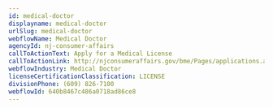 ```yaml
---
id: medical-doctor
displayname: medical-doctor
urlSlug: medical-doctor
webflowName: Medical Doctor
agencyId: nj-consumer-affairs
callToActionText: Apply for a Medical License
callToActionLink: http://njconsumeraffairs.gov/bme/Pages/applications.aspx
webflowIndustry: Medical Doctor
licenseCertificationClassification: LICENSE
divisionPhone: (609) 826-7100
webflowId: 640b8467c486a0718ad86ce8
---
```

